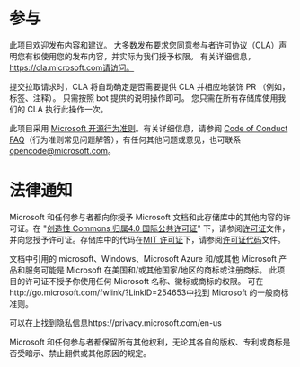 # <a name="contributing"></a>参与

此项目欢迎发布内容和建议。  大多数发布要求您同意参与者许可协议（CLA）声明您有权使用您的发布内容，并实际为我们授予权限。 有关详细信息， https://cla.microsoft.com请访问。

提交拉取请求时，CLA 将自动确定是否需要提供 CLA 并相应地装饰 PR （例如，标签、注释）。 只需按照 bot 提供的说明操作即可。 您只需在所有存储库使用我们的 CLA 执行此操作一次。

此项目采用 [Microsoft 开源行为准则](https://opensource.microsoft.com/codeofconduct/)。有关详细信息，请参阅 [Code of Conduct FAQ](https://opensource.microsoft.com/codeofconduct/faq/)（行为准则常见问题解答），有任何其他问题或意见，也可联系 [opencode@microsoft.com](mailto:opencode@microsoft.com)。

# <a name="legal-notices"></a>法律通知

Microsoft 和任何参与者都向你授予 Microsoft 文档和此存储库中的其他内容的许可证。在 "[创造性 Commons 归属4.0 国际公共许可证](https://creativecommons.org/licenses/by/4.0/legalcode)" 下，请参阅[许可证](LICENSE)文件，并向您授予许可证。存储库中的代码在[MIT 许可证](https://opensource.org/licenses/MIT)下，请参阅[许可证代码](LICENSE-CODE)文件。

文档中引用的 microsoft、Windows、Microsoft Azure 和/或其他 Microsoft 产品和服务可能是 Microsoft 在美国和/或其他国家/地区的商标或注册商标。
此项目的许可证不授予你使用任何 Microsoft 名称、徽标或商标的权限。
可在http://go.microsoft.com/fwlink/?LinkID=254653中找到 Microsoft 的一般商标准则。

可以在上找到隐私信息https://privacy.microsoft.com/en-us

Microsoft 和任何参与者都保留所有其他权利，无论其各自的版权、专利或商标是否受暗示、禁止翻供或其他原因的规定。
